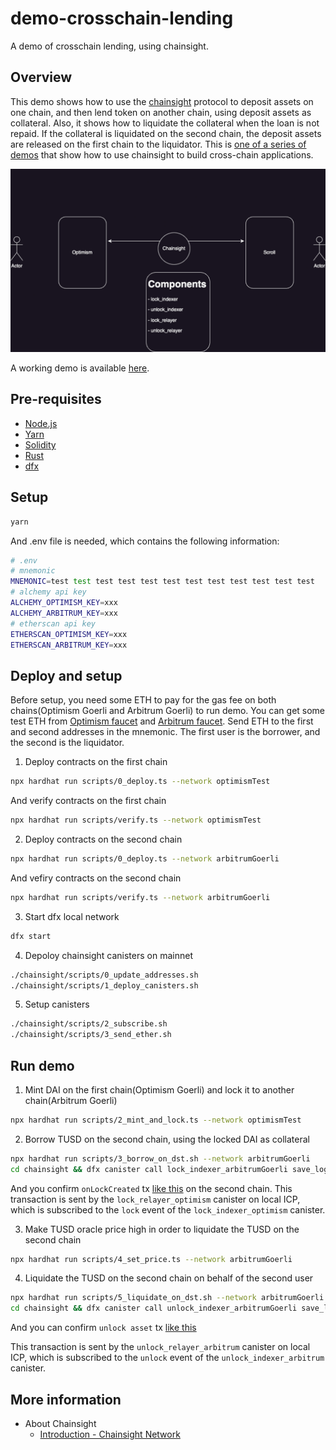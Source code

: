 # demo-crosschain-lending

A demo of crosschain lending, using chainsight.

## Overview

This demo shows how to use the [chainsight](https://chainsight.network/) protocol to deposit assets on one chain, and then lend token on another chain, using deposit assets as collateral.
Also, it shows how to liquidate the collateral when the loan is not repaid. If the collateral is liquidated on the second chain, the deposit assets are released on the first chain to the liquidator.
This is [one of a series of demos](https://docs.chainsight.network/use-cases/demo3-cross-chain-lending) that show how to use chainsight to build cross-chain applications.

![overview](demo.png)

A working demo is available [here](https://cross-chain-lending-demo-ui.vercel.app/).


## Pre-requisites

- [Node.js](https://nodejs.org/en/)
- [Yarn](https://yarnpkg.com/en/)
- [Solidity](https://solidity.readthedocs.io/en/v0.8.9/installing-solidity.html)
- [Rust](https://www.rust-lang.org/tools/install)
- [dfx](https://internetcomputer.org/docs/current/developer-docs/setup/install)


## Setup


```bash
yarn

```

And .env file is needed, which contains the following information:

```bash
# .env
# mnemonic
MNEMONIC=test test test test test test test test test test test test
# alchemy api key
ALCHEMY_OPTIMISM_KEY=xxx
ALCHEMY_ARBITRUM_KEY=xxx
# etherscan api key
ETHERSCAN_OPTIMISM_KEY=xxx
ETHERSCAN_ARBITRUM_KEY=xxx
```


## Deploy and setup


Before setup, you need some ETH to pay for the gas fee on both chains(Optimism Goerli and Arbitrum Goerli) to run demo.
You can get some test ETH from [Optimism faucet](https://faucet.quicknode.com/optimism/goerli) and [Arbitrum faucet](https://faucet.quicknode.com/arbitrum/goerli).
Send ETH to the first and second addresses in the mnemonic.
The first user is the borrower, and the second is the liquidator.


1. Deploy contracts on the first chain

```bash
npx hardhat run scripts/0_deploy.ts --network optimismTest
```

And verify contracts on the first chain

```bash
npx hardhat run scripts/verify.ts --network optimismTest
```

2. Deploy contracts on the second chain

```bash
npx hardhat run scripts/0_deploy.ts --network arbitrumGoerli
```

And vefiry contracts on the second chain

```bash
npx hardhat run scripts/verify.ts --network arbitrumGoerli
```

3. Start dfx local network

```bash
dfx start 
```

4. Depoloy chainsight canisters on mainnet

```bash
./chainsight/scripts/0_update_addresses.sh
./chainsight/scripts/1_deploy_canisters.sh
```

5. Setup canisters

``` bash
./chainsight/scripts/2_subscribe.sh
./chainsight/scripts/3_send_ether.sh
```

## Run demo


1. Mint DAI on the first chain(Optimism Goerli) and lock it to another chain(Arbitrum Goerli)

``` bash
npx hardhat run scripts/2_mint_and_lock.ts --network optimismTest
```

2. Borrow TUSD on the second chain, using the locked DAI as collateral

``` bash
npx hardhat run scripts/3_borrow_on_dst.sh --network arbitrumGoerli
cd chainsight && dfx canister call lock_indexer_arbitrumGoerli save_logs && cd .. 
```

And you confirm `onLockCreated` tx [like this](https://goerli.arbiscan.io/tx/0x0fe3da814e730a37c66ce7e89a91b051c16a9f8bcc521d7464585c11fe0d2bc5) on the second chain.
This transaction is sent by the `lock_relayer_optimism` canister on local ICP, which is subscribed to the `lock` event of the `lock_indexer_optimism` canister.


3. Make TUSD oracle price high in order to liquidate the TUSD on the second chain

``` bash
npx hardhat run scripts/4_set_price.ts --network arbitrumGoerli
```

4. Liquidate the TUSD on the second chain on behalf of the second user

``` bash
npx hardhat run scripts/5_liquidate_on_dst.sh --network arbitrumGoerli
cd chainsight && dfx canister call unlock_indexer_arbitrumGoerli save_logs && cd ..
```

And you can confirm `unlock asset` tx [like this](https://goerli-optimism.etherscan.io/tx/0x22fbaed38640cb0ed5eb16398e8f9de0d058509bb171f30b7f916606067e4ddb)

This transaction is sent by the `unlock_relayer_arbitrum` canister on local ICP, which is subscribed to the `unlock` event of the `unlock_indexer_arbitrum` canister.

## More information

- About Chainsight
  - [Introduction - Chainsight Network](https://docs.chainsight.network/)
